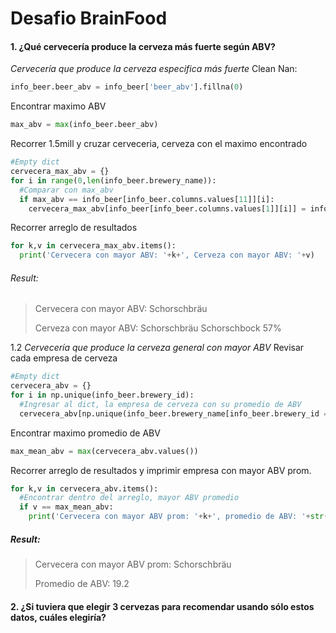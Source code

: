# Desafio BrainFood
#### 1. ¿Qué cervecería produce la cerveza más fuerte según ABV?
 _Cervecería que produce la cerveza especifica más fuerte_
Clean Nan:
```python
info_beer.beer_abv = info_beer['beer_abv'].fillna(0)
```

Encontrar maximo ABV
```python
max_abv = max(info_beer.beer_abv)
```



Recorrer 1.5mill y cruzar cerveceria, cerveza con el maximo encontrado
```python
#Empty dict
cervecera_max_abv = {}
for i in range(0,len(info_beer.brewery_name)):
  #Comparar con max_abv
  if max_abv == info_beer[info_beer.columns.values[11]][i]:
    cervecera_max_abv[info_beer[info_beer.columns.values[1]][i]] = info_beer[info_beer.columns.values[10]][i]
```
Recorrer arreglo de resultados
```python
for k,v in cervecera_max_abv.items():
  print('Cervecera con mayor ABV: '+k+', Cerveza con mayor ABV: '+v)
```
###### Result:
> Cervecera con mayor ABV: Schorschbräu
>
> Cerveza con mayor ABV: Schorschbräu Schorschbock 57%

1.2 _Cervecería que produce la cerveza general con mayor ABV_
Revisar cada empresa de cerveza
```python
#Empty dict
cervecera_abv = {}
for i in np.unique(info_beer.brewery_id):
  #Ingresar al dict, la empresa de cerveza con su promedio de ABV
  cervecera_abv[np.unique(info_beer.brewery_name[info_beer.brewery_id == i])[0]] = np.mean(info_beer.beer_abv[info_beer.brewery_id == i])
```
Encontrar maximo promedio de ABV
```python
max_mean_abv = max(cervecera_abv.values())
```
Recorrer arreglo de resultados y imprimir empresa con mayor ABV prom.
```python
for k,v in cervecera_abv.items():
  #Encontrar dentro del arreglo, mayor ABV promedio
  if v == max_mean_abv:
    print('Cervecera con mayor ABV prom: '+k+', promedio de ABV: '+str(v))
```
##### Result:
> Cervecera con mayor ABV prom: Schorschbräu
>
> Promedio de ABV: 19.2

#### 2.	¿Si tuviera que elegir 3 cervezas para recomendar usando sólo estos datos, cuáles elegiría?
